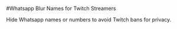 #Whatsapp Blur Names for Twitch Streamers

Hide Whatsapp names or numbers to avoid Twitch bans for privacy.
